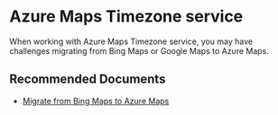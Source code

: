 <properties
  pagetitle="Azure Maps Timezone service"
  service=""
  resource=""
  ms.author="rolucchi,ounyman"
  selfhelptype="Generic"
  supporttopicids="32634422"
  resourcetags=""
  productpesids="16335"
  cloudenvironments="public,usnat,fairfax,ussec"
  articleid="f53d0469-09a6-478b-bdb2-43ba1d9922df"
  ownershipid="AzureIot_AzureMaps" />
# Azure Maps Timezone service

When working with Azure Maps Timezone service, you may have challenges migrating from Bing Maps or Google Maps to Azure Maps.

## **Recommended Documents**
* [Migrate from Bing Maps to Azure Maps]( https://docs.microsoft.com/azure/azure-maps/migrate-from-google-maps-web-services#get-a-time-zone)
